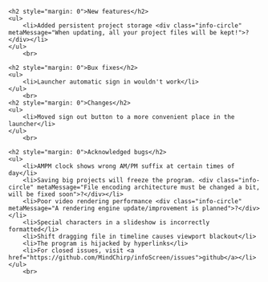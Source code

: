     
    <h2 style="margin: 0">New features</h2>
    <ul>
        <li>Added persistent project storage <div class="info-circle" metaMessage="When updating, all your project files will be kept!">?</div></li>
    </ul>
        <br>

    <h2 style="margin: 0">Bux fixes</h2>
    <ul>
        <li>Launcher automatic sign in wouldn't work</li>
    </ul>
        <br>
    <h2 style="margin: 0">Changes</h2>
    <ul>
        <li>Moved sign out button to a more convenient place in the launcher</li>
    </ul>
        <br>

    <h2 style="margin: 0">Acknowledged bugs</h2>
    <ul>
        <li>AMPM clock shows wrong AM/PM suffix at certain times of day</li>
        <li>Saving big projects will freeze the program. <div class="info-circle" metaMessage="File encoding architecture must be changed a bit, will be fixed soon">?</div></li>
        <li>Poor video rendering performance <div class="info-circle" metaMessage="A rendering engine update/improvement is planned">?</div></li>
        <li>Special characters in a slideshow is incorrectly formatted</li>
        <li>Shift dragging file in timeline causes viewport blackout</li>
        <li>The program is hijacked by hyperlinks</li>
        <li>For closed issues, visit <a href="https://github.com/MindChirp/infoScreen/issues">github</a></li>
    </ul>
        <br>
